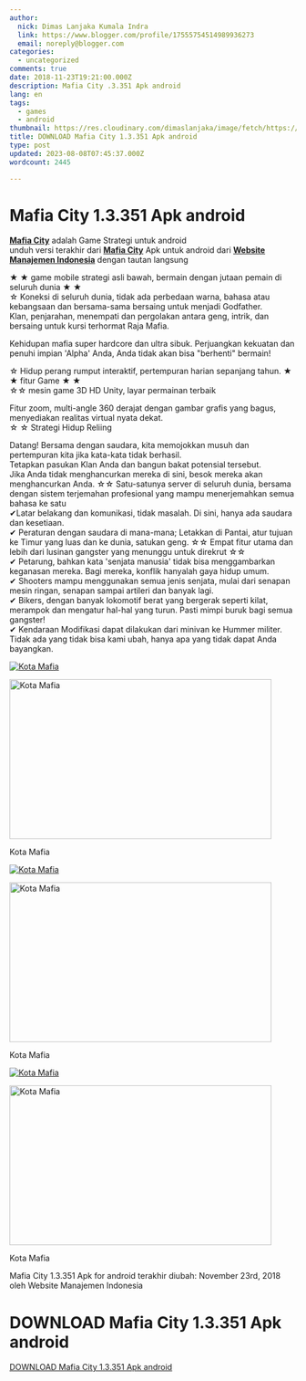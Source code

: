 ```yaml
---
author:
  nick: Dimas Lanjaka Kumala Indra
  link: https://www.blogger.com/profile/17555754514989936273
  email: noreply@blogger.com
categories:
  - uncategorized
comments: true
date: 2018-11-23T19:21:00.000Z
description: Mafia City .3.351 Apk android
lang: en
tags:
  - games
  - android
thumbnail: https://res.cloudinary.com/dimaslanjaka/image/fetch/https://image.revdl.com/2018/mafia-city-1.jpg
title: DOWNLOAD Mafia City 1.3.351 Apk android
type: post
updated: 2023-08-08T07:45:37.000Z
wordcount: 2445

---
```


Mafia City 1.3.351 Apk android
==============================

[**Mafia City**](https://webmanajemen.com/) adalah Game Strategi untuk android  
unduh versi terakhir dari **[Mafia City](https://webmanajemen.com/)** Apk untuk android dari **[Website Manajemen Indonesia](https://webmanajemen.com/)** dengan tautan langsung  

★ ★ game mobile strategi asli bawah, bermain dengan jutaan pemain di seluruh dunia ★ ★  
☆ Koneksi di seluruh dunia, tidak ada perbedaan warna, bahasa atau kebangsaan dan bersama-sama bersaing untuk menjadi Godfather.  
Klan, penjarahan, menempati dan pergolakan antara geng, intrik, dan bersaing untuk kursi terhormat Raja Mafia.

Kehidupan mafia super hardcore dan ultra sibuk. Perjuangkan kekuatan dan penuhi impian 'Alpha' Anda, Anda tidak akan bisa "berhenti" bermain!

☆ Hidup perang rumput interaktif, pertempuran harian sepanjang tahun. ★ ★ fitur Game ★ ★  
☆☆ mesin game 3D HD Unity, layar permainan terbaik

Fitur zoom, multi-angle 360 ​​derajat dengan gambar grafis yang bagus, menyediakan realitas virtual nyata dekat.  
☆ ☆ Strategi Hidup Reliing

Datang! Bersama dengan saudara, kita memojokkan musuh dan pertempuran kita jika kata-kata tidak berhasil.  
Tetapkan pasukan Klan Anda dan bangun bakat potensial tersebut.  
Jika Anda tidak menghancurkan mereka di sini, besok mereka akan menghancurkan Anda. ☆☆ Satu-satunya server di seluruh dunia, bersama dengan sistem terjemahan profesional yang mampu menerjemahkan semua bahasa ke satu  
✔Latar belakang dan komunikasi, tidak masalah. Di sini, hanya ada saudara dan kesetiaan.  
✔ Peraturan dengan saudara di mana-mana; Letakkan di Pantai, atur tujuan ke Timur yang luas dan ke dunia, satukan geng. ☆☆ Empat fitur utama dan lebih dari lusinan gangster yang menunggu untuk direkrut ☆☆  
✔ Petarung, bahkan kata 'senjata manusia' tidak bisa menggambarkan keganasan mereka. Bagi mereka, konflik hanyalah gaya hidup umum.  
✔ Shooters mampu menggunakan semua jenis senjata, mulai dari senapan mesin ringan, senapan sampai artileri dan banyak lagi.  
✔ Bikers, dengan banyak lokomotif berat yang bergerak seperti kilat, merampok dan mengatur hal-hal yang turun. Pasti mimpi buruk bagi semua gangster!  
✔ Kendaraan Modifikasi dapat dilakukan dari minivan ke Hummer militer. Tidak ada yang tidak bisa kami ubah, hanya apa yang tidak dapat Anda bayangkan.

[![Kota Mafia](https://res.cloudinary.com/dimaslanjaka/image/fetch/https://image.revdl.com/2018/mafia-city-1.jpg)](https://webmanajemen.com/)

<img src="https://image.revdl.com/2018/mafia-city-1.jpg" alt="Kota Mafia" width="460" height="280">

Kota Mafia

[![Kota Mafia](https://res.cloudinary.com/dimaslanjaka/image/fetch/https://image.revdl.com/2018/mafia-city-2.jpg)](https://webmanajemen.com/)

<img src="https://image.revdl.com/2018/mafia-city-2.jpg" alt="Kota Mafia" width="460" height="280">

Kota Mafia

[![Kota Mafia](https://res.cloudinary.com/dimaslanjaka/image/fetch/https://image.revdl.com/2018/mafia-city-3.jpg)](https://webmanajemen.com/)

<img src="https://image.revdl.com/2018/mafia-city-3.jpg" alt="Kota Mafia" width="460" height="280">

Kota Mafia

Mafia City 1.3.351 Apk for android terakhir diubah: November 23rd, 2018 oleh Website Manajemen Indonesia

DOWNLOAD Mafia City 1.3.351 Apk android
=======================================

[DOWNLOAD Mafia City 1.3.351 Apk android](https://dimaslanjaka-storage.000webhostapp.com/revdl.php?download&path=/mafia-city-apk-download.html/)